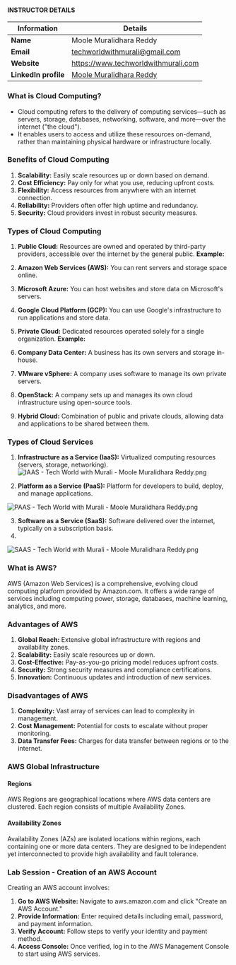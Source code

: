 #### INSTRUCTOR DETAILS

|  Information             | Details                                                                      |
|----------------------    |------------------------------------------------------------------------------|
| **Name**                 | Moole Muralidhara Reddy                                                      |
| **Email**                | techworldwithmurali@gmail.com                                                |
| **Website**              | https://www.techworldwithmurali.com               |
| **LinkedIn profile**     | [Moole Muralidhara Reddy](https://www.linkedin.com/in/moole-muralidhara-reddy) |

### What is Cloud Computing?

- Cloud computing refers to the delivery of computing services—such as servers, storage, databases, networking, software, and more—over the internet ("the cloud").
- It enables users to access and utilize these resources on-demand, rather than maintaining physical hardware or infrastructure locally.

### Benefits of Cloud Computing

1. **Scalability:** Easily scale resources up or down based on demand.
2. **Cost Efficiency:** Pay only for what you use, reducing upfront costs.
3. **Flexibility:** Access resources from anywhere with an internet connection.
4. **Reliability:** Providers often offer high uptime and redundancy.
5. **Security:** Cloud providers invest in robust security measures.

### Types of Cloud Computing

1. **Public Cloud:** Resources are owned and operated by third-party providers, accessible over the internet by the general public.
**Example:**
  1. **Amazon Web Services (AWS):** You can rent servers and storage space online.
  2. **Microsoft Azure:** You can host websites and store data on Microsoft's servers.
  3. **Google Cloud Platform (GCP):** You can use Google's infrastructure to run applications and store data.
  
2. **Private Cloud:** Dedicated resources operated solely for a single organization.
  **Example:**
  1. **Company Data Center:** A business has its own servers and storage in-house.
  2. **VMware vSphere:** A company uses software to manage its own private servers.
  3. **OpenStack:** A company sets up and manages its own cloud infrastructure using open-source tools.
3. **Hybrid Cloud:** Combination of public and private clouds, allowing data and applications to be shared between them.

### Types of Cloud Services

1. **Infrastructure as a Service (IaaS):** Virtualized computing resources (servers, storage, networking).
  ![IAAS - Tech World with Murali - Moole Muralidhara Reddy.png](https://github.com/techworldwithmurali/aws-zero-to-hero/blob/main/Day-1/images/Infrastructure%20as%20a%20Service%20-%20%20Moole%20Muralidhara%20Reddy%20-%20Tech%20World%20with%20Murali.png)

2. **Platform as a Service (PaaS):** Platform for developers to build, deploy, and manage applications.

![PAAS - Tech World with Murali - Moole Muralidhara Reddy.png](https://github.com/techworldwithmurali/aws-zero-to-hero/blob/main/Day-1/images/Platform%20as%20a%20Service-%20%20Moole%20Muralidhara%20Reddy-%20Tech%20World%20with%20Murali.png)


3. **Software as a Service (SaaS):** Software delivered over the internet, typically on a subscription basis.
4. 
![SAAS - Tech World with Murali - Moole Muralidhara Reddy.png](https://github.com/techworldwithmurali/aws-zero-to-hero/blob/main/Day-1/images/Software%20as%20a%20Service-%20%20Moole%20Muralidhara%20Reddy%20-%20Tech%20World%20with%20Murali.png)

### What is AWS?

AWS (Amazon Web Services) is a comprehensive, evolving cloud computing platform provided by Amazon.com. It offers a wide range of services including computing power, storage, databases, machine learning, analytics, and more.

### Advantages of AWS

1. **Global Reach:** Extensive global infrastructure with regions and availability zones.
2. **Scalability:** Easily scale resources up or down.
3. **Cost-Effective:** Pay-as-you-go pricing model reduces upfront costs.
4. **Security:** Strong security measures and compliance certifications.
5. **Innovation:** Continuous updates and introduction of new services.

### Disadvantages of AWS

1. **Complexity:** Vast array of services can lead to complexity in management.
2. **Cost Management:** Potential for costs to escalate without proper monitoring.
3. **Data Transfer Fees:** Charges for data transfer between regions or to the internet.

### AWS Global Infrastructure

#### Regions

AWS Regions are geographical locations where AWS data centers are clustered. Each region consists of multiple Availability Zones.

#### Availability Zones

Availability Zones (AZs) are isolated locations within regions, each containing one or more data centers. They are designed to be independent yet interconnected to provide high availability and fault tolerance.

### Lab Session - Creation of an AWS Account

Creating an AWS account involves:

1. **Go to AWS Website:** Navigate to aws.amazon.com and click "Create an AWS Account."
2. **Provide Information:** Enter required details including email, password, and payment information.
3. **Verify Account:** Follow steps to verify your identity and payment method.
4. **Access Console:** Once verified, log in to the AWS Management Console to start using AWS services.

